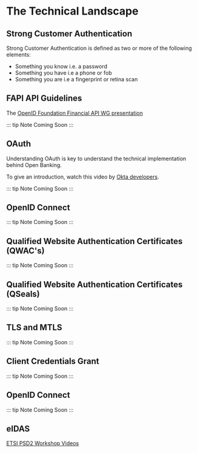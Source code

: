 
# The Technical Landscape

## Strong Customer Authentication

Strong Customer Authentication is defined as two or more of the following elements:

* Something you know i.e. a password
* Something you have i.e a phone or fob
* Something you are i.e a fingerprint or retina scan

## FAPI API Guidelines

The [OpenID Foundation Financial API WG presentation](https://www.slideshare.net/nat_sakimura/openid-foundation-foundation-financial-api-fapi-wg)

::: tip Note
Coming Soon
:::

## OAuth

Understanding OAuth is key to understand the technical implementation behind Open Banking. 

To give an introduction, watch this video by [Okta developers](https://www.youtube.com/watch?v=996OiexHze0).

::: tip Note
Coming Soon
:::

## OpenID Connect

::: tip Note
Coming Soon
:::

## Qualified Website Authentication Certificates (QWAC's)

::: tip Note
Coming Soon
:::

## Qualified Website Authentication Certificates (QSeals)

::: tip Note
Coming Soon
:::

## TLS and MTLS

::: tip Note
Coming Soon
:::

## Client Credentials Grant

::: tip Note
Coming Soon
:::

## OpenID Connect

::: tip Note
Coming Soon
:::

## eIDAS

[ETSI PSD2 Workshop Videos](https://www.etsi.org/news-events/videos/psd2-workshop-videos)